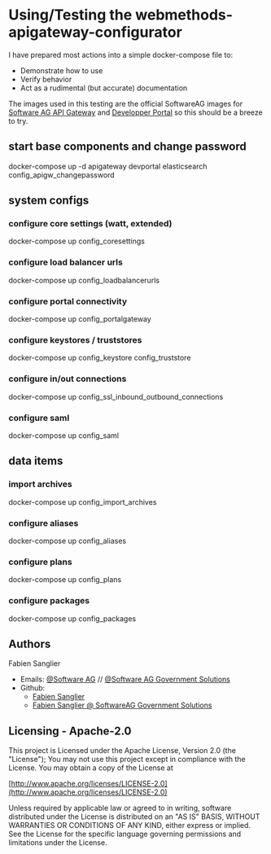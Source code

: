 # Using/Testing the webmethods-apigateway-configurator

I have prepared most actions into a simple docker-compose file to:
 - Demonstrate how to use
 - Verify behavior
 - Act as a rudimental (but accurate) documentation

The images used in this testing are the official SoftwareAG images for [Software AG API Gateway](https://hub.docker.com/r/softwareag/apigateway-trial) and [Developper Portal](https://hub.docker.com/r/softwareag/devportal) so this should be a breeze to try.

## start base components and change password

docker-compose up -d apigateway devportal elasticsearch config_apigw_changepassword

## system configs

### configure core settings (watt, extended)

docker-compose up config_coresettings

### configure load balancer urls

docker-compose up config_loadbalancerurls

### configure portal connectivity

docker-compose up config_portalgateway

### configure keystores / truststores

docker-compose up config_keystore config_truststore

### configure in/out connections

docker-compose up config_ssl_inbound_outbound_connections

### configure saml

docker-compose up config_saml


## data items

### import archives

docker-compose up config_import_archives

### configure aliases

docker-compose up config_aliases

### configure plans

docker-compose up config_plans

### configure packages

docker-compose up config_packages

Authors
--------------------------------------------

Fabien Sanglier
- Emails: [@Software AG](mailto:fabien.sanglier@softwareag.com) // [@Software AG Government Solutions](mailto:fabien.sanglier@softwareaggov.com)
- Github: 
  - [Fabien Sanglier](https://github.com/lanimall)
  - [Fabien Sanglier @ SoftwareAG Government Solutions](https://github.com/fabien-sanglier-saggs)

Licensing - Apache-2.0
--------------------------------------------

This project is Licensed under the Apache License, Version 2.0 (the "License");
You may not use this project except in compliance with the License.
You may obtain a copy of the License at

[http://www.apache.org/licenses/LICENSE-2.0](http://www.apache.org/licenses/LICENSE-2.0)

Unless required by applicable law or agreed to in writing, software
distributed under the License is distributed on an "AS IS" BASIS,
WITHOUT WARRANTIES OR CONDITIONS OF ANY KIND, either express or implied.
See the License for the specific language governing permissions and
limitations under the License.